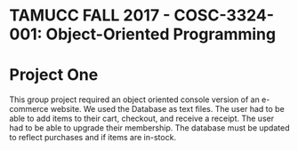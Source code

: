 # TAMUCC FALL 2017 - COSC-3324-001: Object-Oriented Programming
# Project One

This group project required an object oriented console version of an e-commerce website.
We used the Database as text files.
The user had to be able to add items to their cart, checkout, and receive a receipt.
The user had to be able to upgrade their membership.
The database must be updated to reflect purchases and if items are in-stock.
